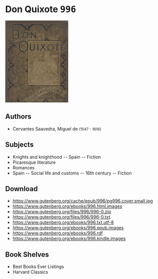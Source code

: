 # Don Quixote <kbd>996</kbd>

![](./cover.medium.jpg "")

## Authors


 - Cervantes Saavedra, Miguel de <small>(1547 - 1616)</small>

## Subjects


 - Knights and knighthood -- Spain -- Fiction
 - Picaresque literature
 - Romances
 - Spain -- Social life and customs -- 16th century -- Fiction

## Download


 - https://www.gutenberg.org/cache/epub/996/pg996.cover.small.jpg
 - https://www.gutenberg.org/ebooks/996.html.images
 - https://www.gutenberg.org/files/996/996-0.zip
 - https://www.gutenberg.org/files/996/996-0.txt
 - https://www.gutenberg.org/ebooks/996.txt.utf-8
 - https://www.gutenberg.org/ebooks/996.epub.images
 - https://www.gutenberg.org/ebooks/996.rdf
 - https://www.gutenberg.org/ebooks/996.kindle.images

## Book Shelves


 - Best Books Ever Listings
 - Harvard Classics

